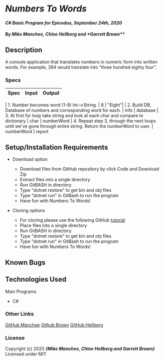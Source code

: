 # _Numbers To Words_

#### _C# Basic Program for Epicodus, September 24th, 2020_

#### By _**Mike Manchee**, **Chloe Hellberg** and \*Garrett Brown\*\*_

## Description

A console application that translates numbers in numeric form into written words. For example, 384 would translate into "three hundred eighty four".

### Specs

| Spec | Input | Output |
| :--- | :---- | :----- |


| 1. Number becomes word (1-9) Int-->String. | 8 | "Eight"|
| 2. Build DB, Database of numbers and corresponding word for each. | info | database
| 3. At first for loop take string and look at each char and compare to dictionary | char | numberWord
| 4. Repeat step 3, through the next loops until we've gone through entire string. Return the numberWord to user. | numberWord | report

## Setup/Installation Requirements

- Download option

  - Download files from GitHub repository by click Code and Download Zip
  - Extract files into a single directory
  - Run GitBASH in directory
  - Type "dotnet restore" to get bin and obj files
  - Type "dotnet run" in GitBash to run the program
  - Have fun with Numbers To Words!

- Cloning options
  - For cloning please use the following GitHub [tutorial](https://docs.github.com/en/enterprise/2.16/user/github/creating-cloning-and-archiving-repositories/cloning-a-repository)
  - Place files into a single directory
  - Run GitBASH in directory
  - Type "dotnet restore" to get bin and obj files
  - Type "dotnet run" in GitBash to run the program
  - Have fun with Numbers To Words!

## Known Bugs

## Technologies Used

Main Programs

- C#

### Other Links

[GitHub Manchee](https://github.com/mmanchee)
[Github Brown](https://github.com/GarrettBrown-dev)
[GitHub Hellberg](https://github.com/chloehellberg)

### License

Copyright (c) 2020 **_{Mike Manchee, Chloe Hellberg and Garrett Brown}_**
Licensed under MIT
